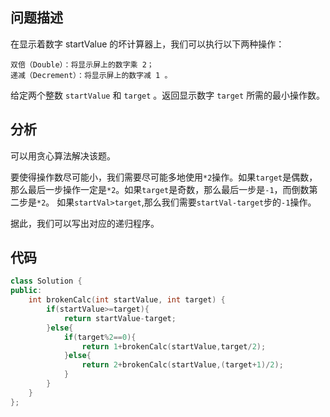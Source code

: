 ## 问题描述
在显示着数字 startValue 的坏计算器上，我们可以执行以下两种操作：

    双倍（Double）：将显示屏上的数字乘 2；
    递减（Decrement）：将显示屏上的数字减 1 。

给定两个整数 `startValue` 和 `target` 。返回显示数字 `target` 所需的最小操作数。
## 分析
可以用贪心算法解决该题。

要使得操作数尽可能小，我们需要尽可能多地使用`*2`操作。如果`target`是偶数，那么最后一步操作一定是`*2`。如果`target`是奇数，那么最后一步是`-1`，而倒数第二步是`*2`。
如果`startVal>target`,那么我们需要`startVal-target`步的`-1`操作。

据此，我们可以写出对应的递归程序。

## 代码
```cpp
class Solution {
public:
    int brokenCalc(int startValue, int target) {
        if(startValue>=target){
            return startValue-target;
        }else{
            if(target%2==0){
                return 1+brokenCalc(startValue,target/2);
            }else{
                return 2+brokenCalc(startValue,(target+1)/2);
            }
        }
    }
};
```